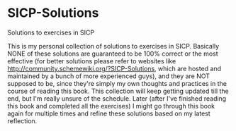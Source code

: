 # SICP-Solutions

Solutions to exercises in SICP

This is my personal collection of solutions to exercises in SICP. Basically NONE of these solutions are guaranteed to be 100% correct or the most effective (for better solutions please refer to websites like http://community.schemewiki.org/?SICP-Solutions, which are hosted and maintained by a bunch of more experienced guys), and they are NOT supposed to be, since they're simply my own thoughts and practices in the course of reading this book. This collection will keep getting updated till the end, but I'm really unsure of the schedule. Later (after I've finished reading this book and completed all the exercises) I might go through this book again for multiple times and refine these solutions based on my latest reflection.
